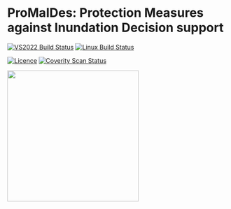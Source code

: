 ProMaIDes: Protection Measures against Inundation Decision support
==========================================

[![VS2022 Build Status](https://img.shields.io/github/actions/workflow/status/dabachma/ProMaIDes_src/CMakeBuildWindows.yml?logo=Windows&label=VS2022%20Build%20Status)](https://github.com/dabachma/ProMaIDes_src/actions/workflows/CMakeBuildWindows.yml) [![Linux Build Status](https://img.shields.io/github/actions/workflow/status/dabachma/ProMaIDes_src/CMakeBuildLinux.yml?logo=Linux&label=Linux%20Build%20Status)](https://github.com/dabachma/ProMaIDes_src/actions/workflows/CMakeBuildLinux.yml)  

[![Licence](https://img.shields.io/badge/license-GPLv3-blue.svg?style=flat-square&label=License)](https://www.gnu.org/licenses/gpl-3.0.en.html) [![Coverity Scan Status](https://img.shields.io/coverity/scan/29567?style=flat&label=Coverity%20Analysis)](https://scan.coverity.com/projects/alaamroue-src_pro_gpu)  

<img src="https://promaides.h2.de/promaides/media/minislider/7/Bild0.jpg" height="300"/>
